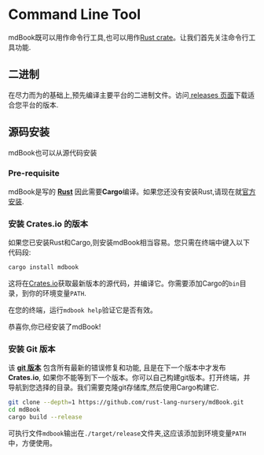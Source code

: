 # Command Line Tool

mdBook既可以用作命令行工具,也可以用作[Rust
crate](https://crates.io/crates/mdbook)。让我们首先关注命令行工具功能.

## 二进制

在尽力而为的基础上,预先编译主要平台的二进制文件。访问[ releases 页面](https://github.com/rust-lang-nursery/mdBook/releases)下载适合您平台的版本.

## 源码安装

mdBook也可以从源代码安装

### Pre-requisite

mdBook是写的 **[Rust](https://www.rust-lang.org/)** 因此需要**Cargo**编译。如果您还没有安装Rust,请现在就[官方安装](https://www.rust-lang.org/zh-CN/install.html).

### 安装 Crates.io 的版本

如果您已安装Rust和Cargo,则安装mdBook相当容易。您只需在终端中键入以下代码段:

```bash
cargo install mdbook
```

这将在[Crates.io](https://crates.io/)获取最新版本的源代码，并编译它。你需要添加Cargo的`bin`目录，到你的环境变量`PATH`.

在您的终端，运行`mdbook help`验证它是否有效。

恭喜你,你已经安装了mdBook!

### 安装 Git 版本

该 **[git 版本](https://github.com/rust-lang-nursery/mdBook)** 包含所有最新的错误修复和功能, 且是在下一个版本中才发布**Crates.io**, 如果你不能等到下一个版本。你可以自己构建git版本。打开终端，并导航到您选择的目录。我们需要克隆git存储库,然后使用Cargo构建它.

```bash
git clone --depth=1 https://github.com/rust-lang-nursery/mdBook.git
cd mdBook
cargo build --release
```

可执行文件`mdbook`输出在`./target/release`文件夹,这应该添加到环境变量`PATH`中，方便使用。
